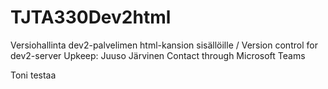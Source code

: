 # TJTA330Dev2html
Versiohallinta dev2-palvelimen html-kansion sisällöille / Version control for dev2-server
Upkeep: Juuso Järvinen
Contact through Microsoft Teams

Toni testaa
